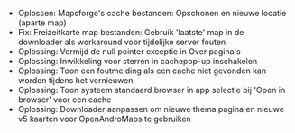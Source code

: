 - Oplossen: Mapsforge's cache bestanden: Opschonen en nieuwe locatie (aparte map)
- Fix: Freizeitkarte map bestanden: Gebruik 'laatste' map in de downloader als workaround voor tijdelijke server fouten
- Oplossing: Vermijd de null pointer exceptie in Over pagina's
- Oplossing: Inwikkeling voor sterren in cachepop-up inschakelen
- Oplossing: Toon een foutmelding als een cache niet gevonden kan worden tijdens het vernieuwen
- Oplossing: Toon systeem standaard browser in app selectie bij 'Open in browser' voor een cache
- Oplossing: Downloader aanpassen om nieuwe thema pagina en nieuwe v5 kaarten voor OpenAndroMaps te gebruiken
